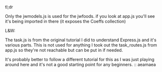 tl;dr

Only the jwmodels.js is used for the jwfoods. if you look at app.js
you'll see it's being imported in there (it exposes the Coeffs collection)

L&W:

The task.js is from the original tutorial I did to understand
Express.js and it's various parts. This is not used for anything
I took out the task_routes.js from app.js so they're not reachable
but can be put in if needed. 

It's probably better to follow a different tutorial for this as I 
was just playing around here and it's not a good starting point for 
any beginners. :: aeamaea